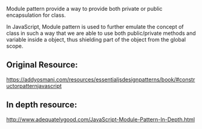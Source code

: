Module pattern provide a way to provide both private or public encapsulation for class.

In JavaScript, Module pattern is used to further emulate the concept of class in such a way
that we are able to use both public/private methods and variable inside a object, thus shielding
part of the object from the global scope.

## Original Resource: 
https://addyosmani.com/resources/essentialjsdesignpatterns/book/#constructorpatternjavascript

## In depth resource:
http://www.adequatelygood.com/JavaScript-Module-Pattern-In-Depth.html
